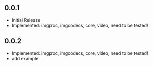 ## 0.0.1

* Initial Release
* Implemented: imgproc, imgcodecs, core, video, need to be tested!

## 0.0.2

* Implemented: imgproc, imgcodecs, core, video, need to be tested!
* add example
